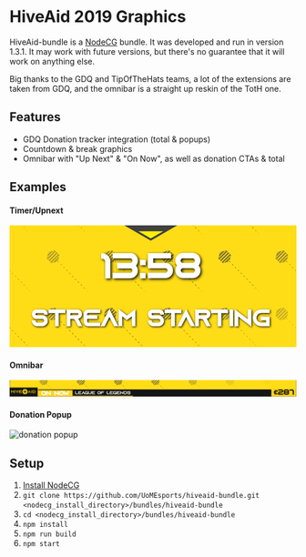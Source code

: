 # HiveAid 2019 Graphics

HiveAid-bundle is a [NodeCG](http://github.com/nodecg/nodecg) bundle. It was developed and run in version 1.3.1. It may work with future versions, but there's no guarantee that it will work on anything else.

Big thanks to the GDQ and TipOfTheHats teams, a lot of the extensions are taken from GDQ, and the omnibar is a straight up reskin of the TotH one.

## Features
- GDQ Donation tracker integration (total & popups)
- Countdown & break graphics
- Omnibar with "Up Next" & "On Now", as well as donation CTAs & total

## Examples

#### Timer/Upnext
![timer/upnext](https://raw.githubusercontent.com/UoMEsports/hiveaid-bundle/master/media/timer_graphic.png)

#### Omnibar
![omnibar](https://raw.githubusercontent.com/UoMEsports/hiveaid-bundle/master/media/omnibar_graphic.png)

#### Donation Popup
![donation popup](https://thumbs.gfycat.com/PoshBetterArrowana-max-14mb.gif)

## Setup

1. [Install NodeCG](https://nodecg.com/tutorial-3_quick-start.html)
2. `git clone https://github.com/UoMEsports/hiveaid-bundle.git <nodecg_install_directory>/bundles/hiveaid-bundle`
3. `cd <nodecg_install_directory>/bundles/hiveaid-bundle`
4. `npm install`
5. `npm run build`
6. `npm start`
